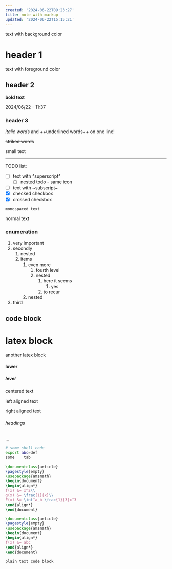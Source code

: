 ```yaml
---
created: '2024-06-22T09:23:27'
title: note with markup
updated: '2024-06-22T15:15:21'
---
```


text with background color

# header 1

text with foreground color

## header 2

**bold text**

2024/06/22 - 11:37

### header 3

*italic words* and ++underlined words++ on one line!

~~striked words~~

small text

---

TODO list:

- [ ] text with ^superscript^
   - [ ] nested todo - same icon 
- [ ] text with ~subscript~
- [x] checked checkbox
- [x] crossed checkbox

`monospaced text`

normal text

### enumeration

1. very important
2. secondly
   1. nested
   2. items
      1. even more
         1. fourth level
         2. nested
            1. here it seems
               1. yes
            3. to recur
      3. nested
4. third

## code block


# latex block



another latex block



#### lower



##### level

centered text

left aligned text

right aligned text

###### headings

...
```sh
# some shell code
export abc=def
some	tab
```

```latex
\documentclass{article}
\pagestyle{empty}
\usepackage{amsmath}
\begin{document}
\begin{align*}
f(x) &= x^2\\
g(x) &= \frac{1}{x}\\
F(x) &= \int^a_b \frac{1}{3}x^3
\end{align*}
\end{document}
```

```latex
\documentclass{article}
\pagestyle{empty}
\usepackage{amsmath}
\begin{document}
\begin{align*}
f(x) &= abc
\end{align*}
\end{document}
```

```plain-text
plain text code block
```